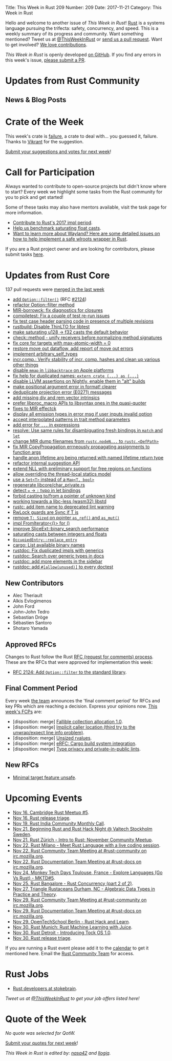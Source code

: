 Title: This Week in Rust 209
Number: 209
Date: 2017-11-21
Category: This Week in Rust

Hello and welcome to another issue of *This Week in Rust*!
[Rust](http://rust-lang.org) is a systems language pursuing the trifecta: safety, concurrency, and speed.
This is a weekly summary of its progress and community.
Want something mentioned? Tweet us at [@ThisWeekInRust](https://twitter.com/ThisWeekInRust) or [send us a pull request](https://github.com/cmr/this-week-in-rust).
Want to get involved? [We love contributions](https://github.com/rust-lang/rust/blob/master/CONTRIBUTING.md).

*This Week in Rust* is openly developed [on GitHub](https://github.com/cmr/this-week-in-rust).
If you find any errors in this week's issue, [please submit a PR](https://github.com/cmr/this-week-in-rust/pulls).

# Updates from Rust Community

## News & Blog Posts

# Crate of the Week

This week's crate is [failure](https://github.com/withoutboats/failure), a crate to deal with... you guessed it, failure. Thanks to [Vikrant](https://users.rust-lang.org/u/nasa42) for the suggestion.

[Submit your suggestions and votes for next week][submit_crate]!

[submit_crate]: https://users.rust-lang.org/t/crate-of-the-week/2704

# Call for Participation

Always wanted to contribute to open-source projects but didn't know where to start?
Every week we highlight some tasks from the Rust community for you to pick and get started!

Some of these tasks may also have mentors available, visit the task page for more information.

* [Contribute to Rust's 2017 impl period](https://www.rustaceans.org/findwork/impl).
* [Help us benchmark saturating float casts](https://internals.rust-lang.org/t/help-us-benchmark-saturating-float-casts/6231).
* [Want to learn more about Wayland? Here are some detailed issues on how to help implement a safe wlroots wrapper in Rust](https://github.com/swaywm/wlroots-rs/issues/22).

If you are a Rust project owner and are looking for contributors, please submit tasks [here][guidelines].

[guidelines]: https://users.rust-lang.org/t/twir-call-for-participation/4821

# Updates from Rust Core

137 pull requests were [merged in the last week][merged]

[merged]: https://github.com/search?q=is%3Apr+org%3Arust-lang+is%3Amerged+merged%3A2017-11-06..2017-11-13

* [add `Option::filter()`](https://github.com/rust-lang/rust/pull/45863) (RFC [#2124](https://github.com/LukasKalbertodt/rfcs/blob/8857fc3aa021058084e2a16af457e43249cc50ce/text/2124-option-filter.md))
* [refactor Option::filter method](https://github.com/rust-lang/rust/pull/45933)
* [MIR-borrowck: fix diagnostics for closures](https://github.com/rust-lang/rust/pull/45927)
* [compiletest: Fix a couple of test re-run issues](https://github.com/rust-lang/rust/pull/45917)
* [fix test case header parsing code in presence of multiple revisions](https://github.com/rust-lang/rust/pull/45914)
* [rustbuild: Disable ThinLTO for libtest](https://github.com/rust-lang/rust/pull/45908)
* [make saturating u128 -> f32 casts the default behavior](https://github.com/rust-lang/rust/pull/45900)
* [check::method - unify receivers before normalizing method signatures](https://github.com/rust-lang/rust/pull/45890)
* [fix core for targets with max-atomic-width = 0](https://github.com/rust-lang/rust/pull/45882)
* [restore move out dataflow, add report of move out errors](https://github.com/rust-lang/rust/pull/45877)
* [implement arbitrary_self_types](https://github.com/rust-lang/rust/pull/45870)
* [incr.comp.: Verify stability of incr. comp. hashes and clean up various other things](https://github.com/rust-lang/rust/pull/45867)
* [disable `mmap` in `libbacktrace` on Apple platforms](https://github.com/rust-lang/rust/pull/45866)
* [fix help for duplicated names: `extern crate (...) as (...)`](https://github.com/rust-lang/rust/pull/45856)
* [disable LLVM assertions on Nightly, enable them in "alt" builds](https://github.com/rust-lang/rust/pull/45810)
* [make positional argument error in format! clearer](https://github.com/rust-lang/rust/pull/45807)
* [deduplicate projection error (E0271) messages](https://github.com/rust-lang/rust/pull/45952)
* [add missing div and rem vector intrinsics](https://github.com/rust-lang/rust/pull/45804)
* [prefer libproc_macro APIs to libsyntax ones in the quasi-quoter](https://github.com/rust-lang/rust/pull/45791)
* [fixes to MIR effectck](https://github.com/rust-lang/rust/pull/45785)
* [display all emission types in error msg if user inputs invalid option](https://github.com/rust-lang/rust/pull/45782)
* [accept interpolated patterns in trait method parameters](https://github.com/rust-lang/rust/pull/45775)
* [add error for `...` in expressions](https://github.com/rust-lang/rust/pull/45773)
* [resolve: Use same rules for disambiguating fresh bindings in `match` and `let`](https://github.com/rust-lang/rust/pull/45050)
* [change MIR dump filenames from `rustc.nodeN...` to `rustc.<DefPath>`](https://github.com/rust-lang/rust/pull/45757)
* [fix MIR CopyPropagation errneously propagating assignments to function args](https://github.com/rust-lang/rust/pull/45753)
* [handle anon lifetime arg being returned with named lifetime return type](https://github.com/rust-lang/rust/pull/45751)
* [refactor internal suggestion API](https://github.com/rust-lang/rust/pull/45741)
* [extend NLL with preliminary support for free regions on functions](https://github.com/rust-lang/rust/pull/45668)
* [allow overriding the thread-local statics model](https://github.com/rust-lang/rust/pull/45666)
* [use a `Set<T>` instead of a `Map<T, bool>`](https://github.com/rust-lang/rust/pull/45736)
* [regenerate libcore/char_private.rs](https://github.com/rust-lang/rust/pull/45571)
* [detect `=` → `:` typo in let bindings](https://github.com/rust-lang/rust/pull/45452)
* [forbid casting to/from a pointer of unknown kind](https://github.com/rust-lang/rust/pull/45735)
* [working towards a libc-less (wasm32) libstd](https://github.com/rust-lang/rust/pull/45725)
* [rustc: add item name to deprecated lint warning](https://github.com/rust-lang/rust/pull/45707)
* [RwLock guards are Sync if T is](https://github.com/rust-lang/rust/pull/45682)
* [remove `T: Sized` on pointer `as_ref()` and `as_mut()`](https://github.com/rust-lang/rust/pull/44932)
* [impl FromIterator<()> for ()](https://github.com/rust-lang/rust/pull/45379)
* [improve SliceExt::binary_search performance](https://github.com/rust-lang/rust/pull/45333)
* [saturating casts between integers and floats](https://github.com/rust-lang/rust/pull/45205)
* [`OccupiedEntry::replace_entry`](https://github.com/rust-lang/rust/pull/45152)
* [cargo: List available binary names](https://github.com/rust-lang/cargo/pull/4673)
* [rustdoc: Fix duplicated impls with generics](https://github.com/rust-lang/rust/pull/45620)
* [rustdoc: Search over generic types in docs](https://github.com/rust-lang/rust/pull/45673)
* [rustdoc: add more elements in the sidebar](https://github.com/rust-lang/rust/pull/45766)
* [rustdoc: add `#[allow(unused)]` to every doctest](https://github.com/rust-lang/rust/pull/45764)

## New Contributors

* Alec Theriault
* Alkis Evlogimenos
* John Ford
* John-John Tedro
* Sebastian Dröge
* Sébastien Santoro
* Shotaro Yamada

## Approved RFCs

Changes to Rust follow the Rust [RFC (request for comments)
process](https://github.com/rust-lang/rfcs#rust-rfcs). These
are the RFCs that were approved for implementation this week:

* [RFC 2124: Add `Option::filter` to the standard library](https://github.com/rust-lang/rfcs/pull/2124).

## Final Comment Period

Every week [the team](https://www.rust-lang.org/team.html) announces the
'final comment period' for RFCs and key PRs which are reaching a
decision. Express your opinions now. [This week's FCPs][fcp] are:

[fcp]: https://github.com/rust-lang/rfcs/labels/final-comment-period

* [disposition: merge] [Fallible collection allocation 1.0](https://github.com/rust-lang/rfcs/pull/2116).
* [disposition: merge] [Implicit caller location (third try to the unwrap/expect line info problem)](https://github.com/rust-lang/rfcs/pull/2091).
* [disposition: merge] [Unsized rvalues](https://github.com/rust-lang/rfcs/pull/1909).
* [disposition: merge] [eRFC: Cargo build system integration](https://github.com/rust-lang/rfcs/pull/2136).
* [disposition: merge] [Type privacy and private-in-public lints](https://github.com/rust-lang/rfcs/pull/2145).

## New RFCs

* [Minimal target feature unsafe](https://github.com/rust-lang/rfcs/pull/2212).

# Upcoming Events

* [Nov 16. Cambridge Rust Meetup #5](https://www.meetup.com/Cambridge-Rust-Meetup/events/244114730/).
* [Nov 16. Rust release triage](https://internals.rust-lang.org/t/release-cycle-triage-proposal/3544).
* [Nov 19. Rust India Community Monthly Call](https://reps.mozilla.org/e/rust-india-monthly-call/).
* [Nov 21. Beginning Rust and Rust Hack Night @ Valtech Stockholm Sweden](https://www.meetup.com/ruststhlm/events/244792464/).
* [Nov 21. Rust Zürich - Intro to Rust: November Community Meetup](https://www.meetup.com/Rust-Zurich/events/244698503/).
* [Nov 22. Rust Milano - Meet Rust Language with a live coding session](https://www.meetup.com/rust-language-milano/events/245059623).
* [Nov 22. Rust Community Team Meeting at #rust-community on irc.mozilla.org](https://chat.mibbit.com/?server=irc.mozilla.org&channel=%23rust-community).
* [Nov 22. Rust Documentation Team Meeting at #rust-docs on irc.mozilla.org](https://chat.mibbit.com/?server=irc.mozilla.org&channel=%23rust-docs).
* [Nov 24. Monkey Tech Days Toulouse, France - Explore Languages (Go Vs Rust) - MKTD#5](https://www.meetup.com/Monkey-Tech-Days/events/237545492/).
* [Nov 25. Rust Bangalore - Rust Concurrency (part 2 of 2)](https://www.meetup.com/rustox/events/244782966/).
* [Nov 27. Triangle Rustaceans Durham, NC - Algebraic Data Types in Practice and Theory](https://www.meetup.com/triangle-rustaceans/events/kkjnpnywpbkc).
* [Nov 29. Rust Community Team Meeting at #rust-community on irc.mozilla.org](https://chat.mibbit.com/?server=irc.mozilla.org&channel=%23rust-community).
* [Nov 29. Rust Documentation Team Meeting at #rust-docs on irc.mozilla.org](https://chat.mibbit.com/?server=irc.mozilla.org&channel=%23rust-docs).
* [Nov 29. OpenTechSchool Berlin - Rust Hack and Learn](https://www.meetup.com/opentechschool-berlin/events/krnczlywpbmc).
* [Nov 30. Rust Munich: Rust Machine Learning with Juice](https://www.meetup.com/rust-munich/events/244580709/).
* [Nov 30. Rust Detroit - Introducing Tock OS 1.0](https://www.meetup.com/rust-detroit/events/244855856/).
* [Nov 30. Rust release triage](https://internals.rust-lang.org/t/release-cycle-triage-proposal/3544).

If you are running a Rust event please add it to the [calendar] to get
it mentioned here. Email the [Rust Community Team][community] for access.

[calendar]: https://www.google.com/calendar/embed?src=apd9vmbc22egenmtu5l6c5jbfc%40group.calendar.google.com
[community]: mailto:community-team@rust-lang.org

# Rust Jobs

* [Rust developers at stokebrain](https://users.rust-lang.org/t/rust-developers-wanted-for-startup/13784).

*Tweet us at [@ThisWeekInRust](https://twitter.com/ThisWeekInRust) to get your job offers listed here!*

# Quote of the Week

*No quote was selected for QotW.*

[Submit your quotes for next week][submit]!

[submit]: http://users.rust-lang.org/t/twir-quote-of-the-week/328

*This Week in Rust is edited by: [nasa42](https://github.com/nasa42) and [llogiq](https://github.com/llogiq).*
